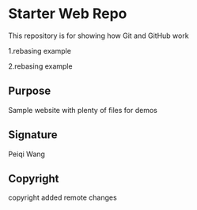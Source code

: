 # Starter Web Repo

This repository is for showing how Git and GitHub work

1.rebasing example

2.rebasing example

## Purpose

Sample website with plenty of files for demos

## Signature
Peiqi Wang

## Copyright
copyright added
remote changes

